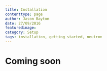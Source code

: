 ```yaml
---
title: Installation 
contenttype: page
author: Jason Bayton
date: 27/09/2016
featuredimage: 
category: Setup
tags: installation, getting started, neutron
---
```


# Coming soon

